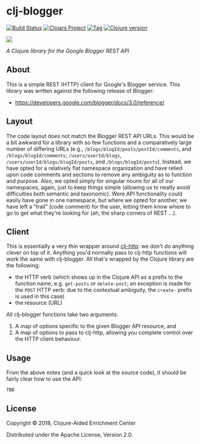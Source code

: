 # clj-blogger

[![Build Status][travis-badge]][travis]
[![Clojars Project][clojars-badge]][clojars]
[![Tag][tag-badge]][tag]
[![Clojure version][clojure-v]](project.clj)

[![][logo]][logo-large]

*A Clojure library for the Google Blogger REST API*

## About

This is a simple REST (HTTP) client for Google's Blogger service. This library
was written against the following release of Blogger:
 * https://developers.google.com/blogger/docs/3.0/reference/


## Layout

The code layout does not match the Blogger REST API URLs. This would be a bit
awkward for a library with so few functions and a comparatively large number
of differing URLs (e.g., `/blogs/blogId/posts/postId/comments`, and
`/blogs/blogId/comments`; `/users/userId/blogs`,
`/users/userId/blogs/blogId/posts`, and `/blogs/blogId/posts`). Instead, we
have opted for a relatively flat namespace organization and have relied upon
code comments and sections to remove any ambiguity as to function and purpose.
Also, we opted simply for singular nouns for all of our namespaces, again, just
to keep things simple (allowing us to neatly avoid difficulties both semantic
and taxonomic). Were API functionality could easily have gone in one namespace,
but where we opted for another, we have left a "trail" (code comment) for the
user, letting them know where to go to get what they're looking for (ah, the
sharp corners of REST ...).


## Client

This is essentially a very thin wrapper around
[clj-http](https://github.com/dakrone/clj-http): we don't do anything clever on
top of it. Anything you'd normally pass to clj-http functions will work the
same with clj-blogger. All that's wrapped by the Clojure library are the
following:
 * the HTTP verb (which shows up in the Clojure API as a prefix to the function
   name, e.g. `get-posts` or `delete-post`; an exception is made for the `POST`
   HTTP verb: due to the contextual ambiguity, the `create-` prefix is used in this
   case)
 * the resource (URL)

All clj-blogger functions take two arguments:
 1. A map of options specific to the given Blogger API resource, and
 1. A map of options to pass to clj-http, allowing you complete control over
    the HTTP client behaviour.


## Usage

From the above notes (and a quick look at the source code), it should be fairly
clear how to use the API:

```
TBD
```


## License

Copyright © 2018, Clojure-Aided Enrichment Center

Distributed under the Apache License, Version 2.0.


<!-- Named page links below: /-->

[travis]: https://travis-ci.org/clojusc/clj-blogger
[travis-badge]: https://travis-ci.org/clojusc/clj-blogger.png?branch=master
[deps]: http://jarkeeper.com/clojusc/clj-blogger
[deps-badge]: http://jarkeeper.com/clojusc/clj-blogger/status.svg
[logo]: resources/images/Blogger-logo-small.png
[logo-large]: resources/images/Blogger-logo.png
[tag-badge]: https://img.shields.io/github/tag/clojusc/clj-blogger.svg
[tag]: https://github.com/clojusc/clj-blogger/tags
[clojure-v]: https://img.shields.io/badge/clojure-1.8.0-blue.svg
[jdk-v]: https://img.shields.io/badge/jdk-1.7+-blue.svg
[clojars]: https://clojars.org/clj-blogger
[clojars-badge]: https://img.shields.io/clojars/v/clj-blogger.svg
